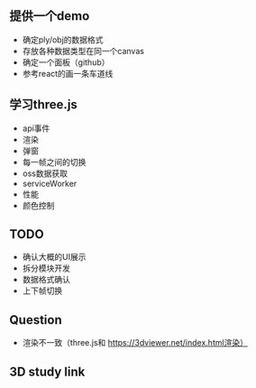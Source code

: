 ## 提供一个demo
- 确定ply/obj的数据格式
- 存放各种数据类型在同一个canvas
- 确定一个面板（github）
- 参考react的画一条车道线

## 学习three.js
- api事件
- 渲染
- 弹窗
- 每一帧之间的切换
- oss数据获取
- serviceWorker
- 性能
- 颜色控制

## TODO
- 确认大概的UI展示
- 拆分模块开发
- 数据格式确认
- 上下帧切换

## Question
- 渲染不一致（three.js和 https://3dviewer.net/index.html渲染）

## 3D study link